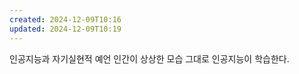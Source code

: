 ```yaml
---
created: 2024-12-09T10:16
updated: 2024-12-09T10:19
---
```

인공지능과 자기실현적 예언
	인간이 상상한 모습 그대로 인공지능이 학습한다.